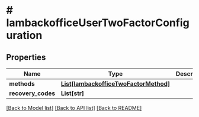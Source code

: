 # # IambackofficeUserTwoFactorConfiguration


## Properties 


Name | Type | Description | Notes
------------ | ------------- | ------------- | -------------
**methods**| [**List[IambackofficeTwoFactorMethod]**](IambackofficeTwoFactorMethod.md) |   | [optional]
**recovery_codes**| **List[str]** |   | [optional]


[[Back to Model list]](../../README.md#models) [[Back to API list]](../../README.md#endpoints) [[Back to README]](../../README.md)


